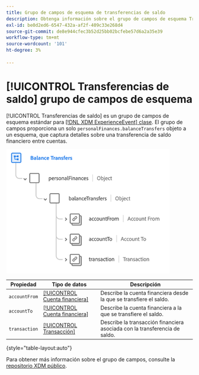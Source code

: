```yaml
---
title: Grupo de campos de esquema de transferencias de saldo
description: Obtenga información sobre el grupo de campos de esquema Transferencias de saldo.
exl-id: be0d2ed6-6547-432a-af2f-409c33e268d4
source-git-commit: de8e944cfec3b52d25bb02bcfebe57d6a2a35e39
workflow-type: tm+mt
source-wordcount: '101'
ht-degree: 3%

---
```


# [!UICONTROL Transferencias de saldo] grupo de campos de esquema

[!UICONTROL Transferencias de saldo] es un grupo de campos de esquema estándar para [[!DNL XDM ExperienceEvent] clase](../../classes/experienceevent.md). El grupo de campos proporciona un solo `personalFinances.balanceTransfers` objeto a un esquema, que captura detalles sobre una transferencia de saldo financiero entre cuentas.

![](../../images/field-groups/balance-transfers.png)

| Propiedad | Tipo de datos | Descripción |
| --- | --- | --- |
| `accountFrom` | [[!UICONTROL Cuenta financiera]](../../data-types/financial-account.md) | Describe la cuenta financiera desde la que se transfiere el saldo. |
| `accountTo` | [[!UICONTROL Cuenta financiera]](../../data-types/financial-account.md) | Describe la cuenta financiera a la que se transfiere el saldo. |
| `transaction` | [[!UICONTROL Transacción]](../../data-types/transaction.md) | Describe la transacción financiera asociada con la transferencia de saldo. |

{style="table-layout:auto"}

Para obtener más información sobre el grupo de campos, consulte la [repositorio XDM público](https://github.com/adobe/xdm/blob/master/docs/reference/fieldgroups/experience-event/industry-verticals/experienceevent-balance-transfers.schema.json).
